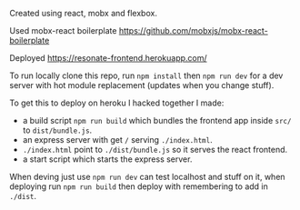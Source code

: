 Created using react, mobx and flexbox.

Used mobx-react boilerplate https://github.com/mobxjs/mobx-react-boilerplate

Deployed https://resonate-frontend.herokuapp.com/

To run locally clone this repo, run `npm install` then `npm run dev` for a dev server with hot module replacement (updates when you change stuff).

To get this to deploy on heroku I hacked together I made:
- a build script `npm run build` which bundles the frontend app inside `src/` to `dist/bundle.js`.
- an express server with get `/` serving `./index.html`.
- `./index.html` point to `./dist/bundle.js` so it serves the react frontend.
- a start script which starts the express server.

When deving just use `npm run dev` can test localhost and stuff on it, when deploying run `npm run build` then deploy with remembering to add in `./dist`.
